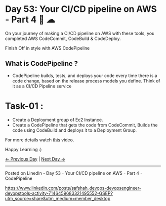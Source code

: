 # Day 53: Your CI/CD pipeline on AWS - Part 4 🚀 ☁

On your journey of making a CI/CD pipeline on AWS with these tools, you completed AWS CodeCommit, CodeBuild & CodeDeploy.

Finish Off in style with AWS CodePipeline

## What is CodePipeline ?

- CodePipeline builds, tests, and deploys your code every time there is a code change, based on the release process models you define.
  Think of it as a CI/CD Pipeline service

# Task-01 :

- Create a Deployment group of Ec2 Instance.
- Create a CodePipeline that gets the code from CodeCommit, Builds the code using CodeBuild and deploys it to a Deployment Group.

For more details watch [this](https://youtu.be/IUF-pfbYGvg) video.

Happy Learning :)

[← Previous Day](../day52/README.md) | [Next Day →](../day54/README.md)

--------------------------------------------
Posted on LinedIn - Day 53 - Your CI/CD pipeline on AWS - Part 4 - CodePipeline

https://www.linkedin.com/posts/safshah_devops-devopsengineer-devopstools-activity-7146459683321495552-GSEP?utm_source=share&utm_medium=member_desktop